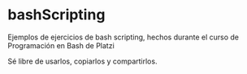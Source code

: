 # bashScripting
Ejemplos de ejercicios de bash scripting, hechos durante el curso de Programación en Bash de Platzi

Sé libre de usarlos, copiarlos y compartirlos.
